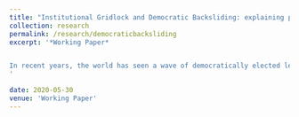```yaml
---
title: "Institutional Gridlock and Democratic Backsliding: explaining popular support for aspiring autocrats"
collection: research
permalink: /research/democraticbacksliding
excerpt: '*Working Paper*


In recent years, the world has seen a wave of democratically elected leaders move their countries in undemocratic directions. Why do people support leaders who remove checks and balances? I argue that aspiring autocrats are more likely to gain popular support when they present these institutions as obstacles to getting things done. In doing so, aspiring autocrats exploit a critical tension between the possibility of gridlock and the abuse of power, which is inherent in democratic institutions. An original survey experiment conducted in Turkey supports these arguments. More interestingly, respondents perceive the aspiring autocrats gridlock justication as a pro-democratic attempt to remove the obstacles to a policy-responsive regime. These results show that democratic backsliding is strategic, and its leaders exploit a tension in democracy that makes it harder for citizens to perceive the threat they face.
'

date: 2020-05-30
venue: 'Working Paper'
---
```


